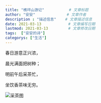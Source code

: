 ```yaml
---
title: "樵坪山游记"           # 文章标题
author: "安安"              # 文章作者
description : "描述信息"    # 文章描述信息
date: 2021-03-13            # 文章编写日期
lastmod: 2021-03-13         # 文章修改日期
tags:  ["安安的诗"]
categorys: ["生活"]
---
```

春日游意正兴浓，

晨光满面把树种；

明前午后采茶忙，

坐饮香茶味无穷。

![采茶图](http://photogz.photo.store.qq.com/psc?/sa14V13I16aC09MTwv32004f1a096ed4eb9543356c517f1b8bb714V13LoxQX1KoCBh/TmEUgtj9EK6.7V8ajmQrEPeS1VWXqxyG5JvQHFQxkuE0IN6uvApCaLGcfo4kqvfeNHhPO7pYMEeEDsvSmcsEKVT.*uo24Mubxd.X9mXXBSs!/b&bo=QAbjDUAG4w0BV3A!&rf=viewer_4&t=5)